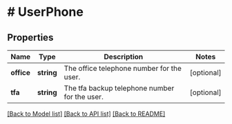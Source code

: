 # # UserPhone

## Properties

Name | Type | Description | Notes
------------ | ------------- | ------------- | -------------
**office** | **string** | The office telephone number for the user. | [optional]
**tfa** | **string** | The tfa backup telephone number for the user. | [optional]

[[Back to Model list]](../../README.md#models) [[Back to API list]](../../README.md#endpoints) [[Back to README]](../../README.md)
